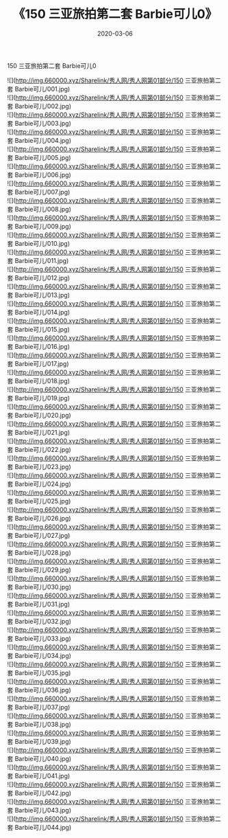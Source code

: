 ﻿---
layout: post
title:  《150 三亚旅拍第二套 Barbie可儿0》
date:   2020-03-06
img: http://img.660000.xyz/Sharelink/秀人网/秀人网第01部分/150 三亚旅拍第二套 Barbie可儿0/000.jpg
categories: [美女, 清纯, 唯美]
---

150 三亚旅拍第二套 Barbie可儿0

  ![](http://img.660000.xyz/Sharelink/秀人网/秀人网第01部分/150 三亚旅拍第二套 Barbie可儿/001.jpg) <br> ![](http://img.660000.xyz/Sharelink/秀人网/秀人网第01部分/150 三亚旅拍第二套 Barbie可儿/002.jpg) <br> ![](http://img.660000.xyz/Sharelink/秀人网/秀人网第01部分/150 三亚旅拍第二套 Barbie可儿/003.jpg) <br> ![](http://img.660000.xyz/Sharelink/秀人网/秀人网第01部分/150 三亚旅拍第二套 Barbie可儿/004.jpg) <br> ![](http://img.660000.xyz/Sharelink/秀人网/秀人网第01部分/150 三亚旅拍第二套 Barbie可儿/005.jpg) <br> ![](http://img.660000.xyz/Sharelink/秀人网/秀人网第01部分/150 三亚旅拍第二套 Barbie可儿/006.jpg) <br> ![](http://img.660000.xyz/Sharelink/秀人网/秀人网第01部分/150 三亚旅拍第二套 Barbie可儿/007.jpg) <br> ![](http://img.660000.xyz/Sharelink/秀人网/秀人网第01部分/150 三亚旅拍第二套 Barbie可儿/008.jpg) <br> ![](http://img.660000.xyz/Sharelink/秀人网/秀人网第01部分/150 三亚旅拍第二套 Barbie可儿/009.jpg) <br> ![](http://img.660000.xyz/Sharelink/秀人网/秀人网第01部分/150 三亚旅拍第二套 Barbie可儿/010.jpg) <br> ![](http://img.660000.xyz/Sharelink/秀人网/秀人网第01部分/150 三亚旅拍第二套 Barbie可儿/011.jpg) <br> ![](http://img.660000.xyz/Sharelink/秀人网/秀人网第01部分/150 三亚旅拍第二套 Barbie可儿/012.jpg) <br> ![](http://img.660000.xyz/Sharelink/秀人网/秀人网第01部分/150 三亚旅拍第二套 Barbie可儿/013.jpg) <br> ![](http://img.660000.xyz/Sharelink/秀人网/秀人网第01部分/150 三亚旅拍第二套 Barbie可儿/014.jpg) <br> ![](http://img.660000.xyz/Sharelink/秀人网/秀人网第01部分/150 三亚旅拍第二套 Barbie可儿/015.jpg) <br> ![](http://img.660000.xyz/Sharelink/秀人网/秀人网第01部分/150 三亚旅拍第二套 Barbie可儿/016.jpg) <br> ![](http://img.660000.xyz/Sharelink/秀人网/秀人网第01部分/150 三亚旅拍第二套 Barbie可儿/017.jpg) <br> ![](http://img.660000.xyz/Sharelink/秀人网/秀人网第01部分/150 三亚旅拍第二套 Barbie可儿/018.jpg) <br> ![](http://img.660000.xyz/Sharelink/秀人网/秀人网第01部分/150 三亚旅拍第二套 Barbie可儿/019.jpg) <br> ![](http://img.660000.xyz/Sharelink/秀人网/秀人网第01部分/150 三亚旅拍第二套 Barbie可儿/020.jpg) <br> ![](http://img.660000.xyz/Sharelink/秀人网/秀人网第01部分/150 三亚旅拍第二套 Barbie可儿/021.jpg) <br> ![](http://img.660000.xyz/Sharelink/秀人网/秀人网第01部分/150 三亚旅拍第二套 Barbie可儿/022.jpg) <br> ![](http://img.660000.xyz/Sharelink/秀人网/秀人网第01部分/150 三亚旅拍第二套 Barbie可儿/023.jpg) <br> ![](http://img.660000.xyz/Sharelink/秀人网/秀人网第01部分/150 三亚旅拍第二套 Barbie可儿/024.jpg) <br> ![](http://img.660000.xyz/Sharelink/秀人网/秀人网第01部分/150 三亚旅拍第二套 Barbie可儿/025.jpg) <br> ![](http://img.660000.xyz/Sharelink/秀人网/秀人网第01部分/150 三亚旅拍第二套 Barbie可儿/026.jpg) <br> ![](http://img.660000.xyz/Sharelink/秀人网/秀人网第01部分/150 三亚旅拍第二套 Barbie可儿/027.jpg) <br> ![](http://img.660000.xyz/Sharelink/秀人网/秀人网第01部分/150 三亚旅拍第二套 Barbie可儿/028.jpg) <br> ![](http://img.660000.xyz/Sharelink/秀人网/秀人网第01部分/150 三亚旅拍第二套 Barbie可儿/029.jpg) <br> ![](http://img.660000.xyz/Sharelink/秀人网/秀人网第01部分/150 三亚旅拍第二套 Barbie可儿/030.jpg) <br> ![](http://img.660000.xyz/Sharelink/秀人网/秀人网第01部分/150 三亚旅拍第二套 Barbie可儿/031.jpg) <br> ![](http://img.660000.xyz/Sharelink/秀人网/秀人网第01部分/150 三亚旅拍第二套 Barbie可儿/032.jpg) <br> ![](http://img.660000.xyz/Sharelink/秀人网/秀人网第01部分/150 三亚旅拍第二套 Barbie可儿/033.jpg) <br> ![](http://img.660000.xyz/Sharelink/秀人网/秀人网第01部分/150 三亚旅拍第二套 Barbie可儿/034.jpg) <br> ![](http://img.660000.xyz/Sharelink/秀人网/秀人网第01部分/150 三亚旅拍第二套 Barbie可儿/035.jpg) <br> ![](http://img.660000.xyz/Sharelink/秀人网/秀人网第01部分/150 三亚旅拍第二套 Barbie可儿/036.jpg) <br> ![](http://img.660000.xyz/Sharelink/秀人网/秀人网第01部分/150 三亚旅拍第二套 Barbie可儿/037.jpg) <br> ![](http://img.660000.xyz/Sharelink/秀人网/秀人网第01部分/150 三亚旅拍第二套 Barbie可儿/038.jpg) <br> ![](http://img.660000.xyz/Sharelink/秀人网/秀人网第01部分/150 三亚旅拍第二套 Barbie可儿/039.jpg) <br> ![](http://img.660000.xyz/Sharelink/秀人网/秀人网第01部分/150 三亚旅拍第二套 Barbie可儿/040.jpg) <br> ![](http://img.660000.xyz/Sharelink/秀人网/秀人网第01部分/150 三亚旅拍第二套 Barbie可儿/041.jpg) <br> ![](http://img.660000.xyz/Sharelink/秀人网/秀人网第01部分/150 三亚旅拍第二套 Barbie可儿/042.jpg) <br> ![](http://img.660000.xyz/Sharelink/秀人网/秀人网第01部分/150 三亚旅拍第二套 Barbie可儿/043.jpg) <br> ![](http://img.660000.xyz/Sharelink/秀人网/秀人网第01部分/150 三亚旅拍第二套 Barbie可儿/044.jpg) <br>